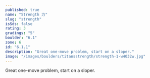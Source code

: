 ```yaml
---
published: true
name: "Strength 力"
slug: "strength"
isSds: false
rating: 3
gradings: "5"
boulder: "6.1"
zone: 6
id: "6.1.1"
description: "Great one-move problem, start on a sloper."
image: "/images/boulders/titansstrength/strength-1-w4032w.jpg"
---
```


Great one-move problem, start on a sloper.
